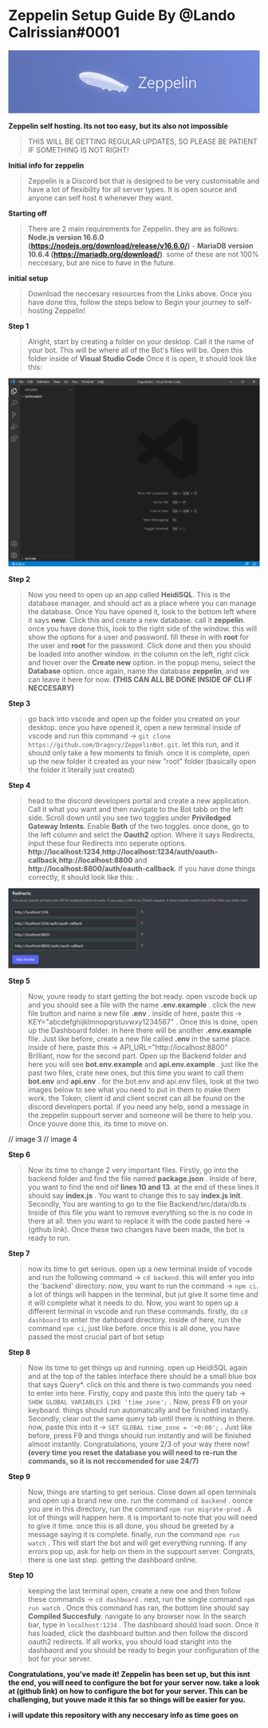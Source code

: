 # Zeppelin Setup Guide By @Lando Calrissian#0001
![Zeppelin Banner](assets/zeppelinbanner.jpg)

**Zeppelin self hosting. Its not too easy, but its also not impossible**

> THIS WILL BE GETTING REGULAR UPDATES, SO PLEASE BE PATIENT IF SOMETHING IS NOT RIGHT!

**Initial info for zeppelin**

> Zeppelin is a Discord bot that is designed to be very customisable and have a lot of flexibility for all server types. It is open source and anyone can self host it whenever they want.

**Starting off**

> There are 2 main requirements for Zeppelin. they are as follows: **Node.js version 16.6.0 (https://nodejs.org/download/release/v16.6.0/)** - **MariaDB version 10.6.4 (https://mariadb.org/download/)**. some of these are not 100% neccesary, but are nice to have in the future.

**initial setup**

> Download the neccesary resources from the Links above. Once you have done this, follow the steps below to Begin your journey to self-hosting Zeppelin!

**Step 1**

> Alright, start by creating a folder on your desktop. Call it the name of your bot. This will be where all of the Bot's files will be. Open this folder inside of **Visual Studio Code** Once it is open, it should look like this:

![vscode start](assets/image1.PNG)

**Step 2**

> Now you need to open up an app called **HeidiSQL**. This is the database manager, and should act as a place where you can manage the database. Once You have opened it, look to the bottom left where it says **new**. Click this and create a new database. call it **zeppelin**. once you have done this, look to the right side of the window. this will show the options for a user and password. fill these in with **root** for the user and **root** for the password. Click done and then you should be loaded into another window. in the column on the left, right click and hover over the **Create new** option. in the popup menu, select the **Database** option. once again, name the database **zeppelin**, and we can leave it here for now. **(THIS CAN ALL BE DONE INSIDE OF CLI IF NECCESARY)**

**Step 3**

> go back into vscode and open up the folder you created on your desktop. once you have opened it, open a new terminal inside of vscode and run this command -> ```git clone https://github.com/Dragory/ZeppelinBot.git```. let this run, and it should only take a few moments to finish. once it is complete, open up the new folder it created as your new "root" folder (basically open the folder it literally just created)

**Step 4**

> head to the discord developers portal and create a new application. Call it what you want and then navigate to the Bot tabb on the left side. Scroll down until you see two toggles under **Priviledged Gateway Intents**. Enable **Both** of the two toggles. once done, go to the left column and selct the **Oauth2** option. Where it says Redirects, input these four Redirects into seperate options. **http://localhost:1234**,**http://localhost:1234/auth/oauth-callback**,**http://localhost:8800** and **http://localhost:8800/auth/oauth-callback**. If you have done things correctly, it should look like this: .

![dev portal redirects](assets/image2.PNG)

**Step 5**

> Now, youre ready to start getting the bot ready. open vscode back up and you should see a file with the name **.env.example** . click the new file button and name a new file **.env** . inside of here, paste this -> KEY="abcdefghijklmnopqrstuvwxy1234567" . Once this is done, open up the Dashboard folder. in here there will be another **.env.example** file. Just like before, create a new file called **.env** in the same place. inside of here, paste this -> API_URL="http://localhost:8800" . Brilliant, now for the second part. Open up the Backend folder and here you will see **bot.env.example** and **api.env.example** . just like the past two files, crate new ones, but this time you want to call them **bot.env** and **api.env** . for the bot.env and api.env files, look at the two images below to see what you need to put in them to make them work. the Token, client id and client secret can all be found on the discord developers portal. if you need any help, send a message in the zeppelin suppourt server and someone will be there to help you. Once youve done this, its time to move on.

// image 3
// image 4

**Step 6**

> Now its time to change 2 very important files. Firstly, go into the backend folder and find the file named **package.json** . Inside of here, you want to find the end oif **lines 10 and 13**. at the end of these lines it should say **index.js** . You want to change this to say **index.js init**. Secondly, You are wanting to go to the file Backend/src/data/db.ts . Inside of this file you want to remove everything so the is no code in there at all. then you want to replace it with the code pasted here -> (github link). Once these two changes have been made, the bot is ready to run.

**Step 7**

> now its time to get serious. open up a new terminal inside of vscode and run the following command -> ```cd backend```. this will enter you into the 'backend' directory. now, you want to run the command -> ```npm ci```. a lot of things will happen in the terminal, but jut give it some time and it will complete what it needs to do. Now, you want to open up a different terminal in vscode and run these commands. firstly, do ```cd dashboard``` to enter the dahboard directory. inside of here, run the command ```npm ci```, just like before. once this is all done, you have passed the most crucial part of bot setup

**Step 8**

> Now its time to get things up and running. open up HeidiSQL again and at the top of the tables interface there should be a small blue box that says Query*. click on this and there is two commands you need to enter into here. Firstly, copy and paste this into the query tab -> ```SHOW GLOBAL VARIABLES LIKE 'time_zone';``` . Now, press F9 on your keyboard. things should run automatically and be finished instantly. Secondly, clear out the same query tab until there is nothing in there. now, paste this into it -> ```SET GLOBAL time_zone = '+0:00';``` . Just like before, press F9 and things should run instantly and will be finished almost instantly. Congratulations, youre 2/3 of your way there now! **(every time you reset the database you will need to re-run the commands, so it is not reccomended for use 24/7)**

**Step 9**

> Now, things are starting to get serious. Close down all open terminals and open up a brand new one. run the command ```cd backend``` . oonce you are in this directory, run the command ```npm run migrate-prod``` . A lot of things will happen here. it is important to note that you will need to give it time. once this is all done, you shoud be greeted by a message saying it is complete. finally, run the command ```npm run watch``` . This will start the bot and will get everything running. If any errors pop up, ask for help on them in the suppourt server. Congrats, there is one last step. getting the dashboard online.

**Step 10**

> keeping the last terminal open, create a new one and then follow these commands -> ```cd dashboard``` . next, run the single command ```npm run watch``` . Once this command has ran, the bottom line should say **Compiled Succesfuly**. navigate to any browser now. In the search bar, type in ```localhost:1234``` . The dashboard should load soon. Once it has loaded, click the dashboard button and then follow the discord oauth2 redirects. If all works, you should load staright into the dashbaord and you should be ready to begin your configuration of the bot for your server.

**Congratulations, you've made it! Zeppelin has been set up, but this isnt the end, you will need to configure the bot for your server now. take a look at (github link) on how to configure the bot for your server. This can be challenging, but youve made it this far so things will be easier for you.**

**i will update this repository with any neccesary info as time goes on**